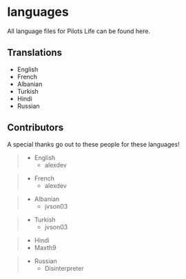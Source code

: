 # languages
All language files for Pilots Life can be found here.

## Translations
- English
- French
- Albanian
- Turkish
- Hindi
- Russian

## Contributors
A special thanks go out to these people for these languages!

> - English
>	- alexdev

> - French
>	- alexdev

> - Albanian
>   - jvson03

> - Turkish
>   - jvson03

> - Hindi
>  - Maxth9

> - Russian
>   - Disinterpreter
